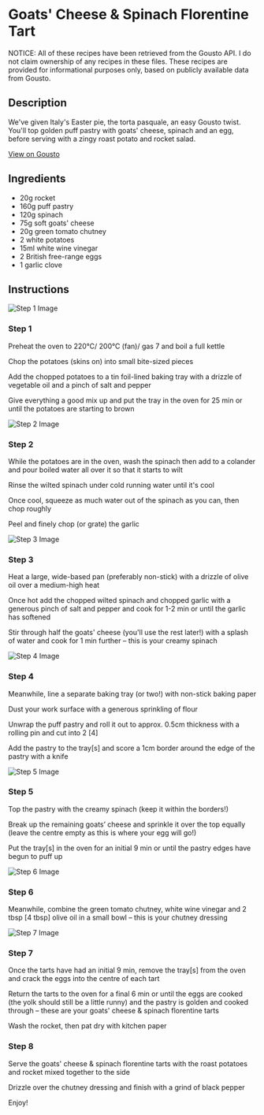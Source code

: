 # Goats' Cheese & Spinach Florentine Tart 

NOTICE: All of these recipes have been retrieved from the Gousto API. I do not claim ownership of any recipes in these files. These recipes are provided for informational purposes only, based on publicly available data from Gousto.

## Description

We've given Italy's Easter pie, the torta pasquale, an easy Gousto twist. You'll top golden puff pastry with goats' cheese, spinach and an egg, before serving with a zingy roast potato and rocket salad. 

[View on Gousto](https://www.gousto.co.uk/recipes/cookbook/goats-cheese-spinach-florentine-tart)

## Ingredients

- 20g rocket
- 160g puff pastry
- 120g spinach
- 75g soft goats' cheese
- 20g green tomato chutney
- 2 white potatoes
- 15ml white wine vinegar
- 2 British free-range eggs
- 1 garlic clove

## Instructions

![Step 1 Image](https://production-media.gousto.co.uk/cms/recipe-step-image/Step-1-1615909381624-x200.jpg)

### Step 1

Preheat the oven to 220°C/ 200°C (fan)/ gas 7 and boil a full kettle

Chop the potatoes (skins on) into small bite-sized pieces

Add the chopped potatoes to a tin foil-lined baking tray with a drizzle of vegetable oil and a pinch of salt and pepper

Give everything a good mix up and put the tray in the oven for 25 min or until the potatoes are starting to brown

![Step 2 Image](https://production-media.gousto.co.uk/cms/recipe-step-image/Step-2-1615909429917-x200.jpg)

### Step 2

While the potatoes are in the oven, wash the spinach then add to a colander and pour boiled water all over it so that it starts to wilt

Rinse the wilted spinach under cold running water until it's cool

Once cool, squeeze as much water out of the spinach as you can, then chop roughly

Peel and finely chop (or grate) the garlic

![Step 3 Image](https://production-media.gousto.co.uk/cms/recipe-step-image/Step-3-1615909445638-x200.jpg)

### Step 3

Heat a large, wide-based pan (preferably non-stick) with a drizzle of olive oil over a medium-high heat

Once hot add the chopped wilted spinach and chopped garlic with a generous pinch of salt and pepper and cook for 1-2 min or until the garlic has softened

Stir through half the goats' cheese (you'll use the rest later!) with a splash of water and cook for 1 min further – this is your creamy spinach

![Step 4 Image](https://production-media.gousto.co.uk/cms/recipe-step-image/Step-4-1615909477231-x200.jpg)

### Step 4

Meanwhile, line a separate baking tray (or two!) with non-stick baking paper

Dust your work surface with a generous sprinkling of flour

Unwrap the puff pastry and roll it out to approx. 0.5cm thickness with a rolling pin and cut into 2 <span class="text-danger">[4]</span>

Add the pastry to the tray<span class="text-danger">[s] </span>and score a 1cm border around the edge of the pastry with a knife

![Step 5 Image](https://production-media.gousto.co.uk/cms/recipe-step-image/Step-5-1615909485817-x200.jpg)

### Step 5

Top the pastry with the creamy spinach (keep it within the borders!)

Break up the remaining goats’ cheese and sprinkle it over the top equally (leave the centre empty as this is where your egg will go!)

Put the tray<span class="text-danger">[s]</span> in the oven for an initial 9 min or until the pastry edges have begun to puff up

![Step 6 Image](https://production-media.gousto.co.uk/cms/recipe-step-image/Step-6-1615909501839-x200.jpg)

### Step 6

Meanwhile, combine the green tomato chutney, white wine vinegar and 2 tbsp <span class="text-danger">[4 tbsp] </span>olive oil in a small bowl – this is your chutney dressing

![Step 7 Image](https://production-media.gousto.co.uk/cms/recipe-step-image/Step-7-copy-1615909519520-x200.jpg)

### Step 7

Once the tarts have had an initial 9 min, remove the tray<span class="text-danger">[s]</span> from the oven and crack the eggs into the centre of each tart

Return the tarts to the oven for a final 6 min or until the eggs are cooked (the yolk should still be a little runny) and the pastry is golden and cooked through – these are your goats' cheese & spinach florentine tarts

Wash the rocket, then pat dry with kitchen paper

### Step 8

Serve the goats' cheese & spinach florentine tarts with the roast potatoes and rocket mixed together to the side

Drizzle over the chutney dressing and finish with a grind of black pepper

Enjoy!

